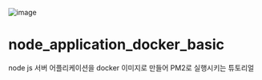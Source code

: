 ![image](https://user-images.githubusercontent.com/87594392/207214706-5fcb2223-9cb2-4509-9228-8e96a26ff7a0.png)


# node_application_docker_basic
node js 서버 어플리케이션을 docker 이미지로 만들어 PM2로 실행시키는 튜토리얼
